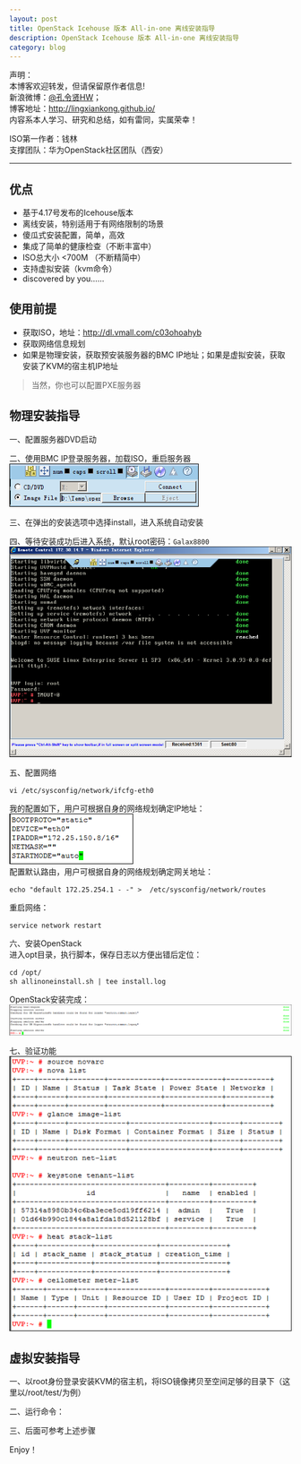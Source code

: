 ```yaml
---
layout: post
title: OpenStack Icehouse 版本 All-in-one 离线安装指导
description: OpenStack Icehouse 版本 All-in-one 离线安装指导
category: blog
---
```


声明：  
本博客欢迎转发，但请保留原作者信息!  
新浪微博：[@孔令贤HW](http://weibo.com/lingxiankong)；   
博客地址：<http://lingxiankong.github.io/>  
内容系本人学习、研究和总结，如有雷同，实属荣幸！

ISO第一作者：钱林  
支撑团队：华为OpenStack社区团队（西安）

----------

## 优点
* 基于4.17号发布的Icehouse版本
* 离线安装，特别适用于有网络限制的场景
* 傻瓜式安装配置，简单，高效
* 集成了简单的健康检查（不断丰富中）
* ISO总大小 <700M （不断精简中）
* 支持虚拟安装（kvm命令）
* discovered by you……

## 使用前提
* 获取ISO，地址：<http://dl.vmall.com/c03ohoahyb>
* 获取网络信息规划
* 如果是物理安装，获取预安装服务器的BMC IP地址；如果是虚拟安装，获取安装了KVM的宿主机IP地址

> 当然，你也可以配置PXE服务器

## 物理安装指导
一、配置服务器DVD启动  

二、使用BMC IP登录服务器，加载ISO，重启服务器  
![](/images/2014-04-29-openstack-icehouse-allinone/1.png)

三、在弹出的安装选项中选择install，进入系统自动安装

四、等待安装成功后进入系统，默认root密码：`Galax8800`  
![](/images/2014-04-29-openstack-icehouse-allinone/2.png)

五、配置网络

    vi /etc/sysconfig/network/ifcfg-eth0

我的配置如下，用户可根据自身的网络规划确定IP地址：  
![](/images/2014-04-29-openstack-icehouse-allinone/3.png)  
配置默认路由，用户可根据自身的网络规划确定网关地址：  

    echo "default 172.25.254.1 - -" >  /etc/sysconfig/network/routes

重启网络：  

    service network restart

六、安装OpenStack  
进入opt目录，执行脚本，保存日志以方便出错后定位：  

    cd /opt/
    sh allinoneinstall.sh | tee install.log

OpenStack安装完成：  
![](/images/2014-04-29-openstack-icehouse-allinone/4.png)  

七、验证功能  
![](/images/2014-04-29-openstack-icehouse-allinone/5.png)

## 虚拟安装指导
一、以root身份登录安装KVM的宿主机，将ISO镜像拷贝至空间足够的目录下（这里以/root/test/为例）

二、运行命令：

三、后面可参考上述步骤

Enjoy！